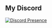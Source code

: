 ## My Discord 
[![Discord Presence](https://lanyard.cnrad.dev/api/141726407070842881?animated=true)](https://discord.com/users/141726407070842881)
